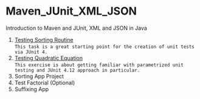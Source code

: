 # Maven_JUnit_XML_JSON
Introduction to Maven and JUnit,  XML and JSON in Java
1. [Testing Sorting Routine](https://github.com/pp8a/Maven_JUnit_XML_JSON/tree/main/test-sorting) </br>```This task is a great starting point for the creation of unit tests via JUnit 4.```
2. [Testing Quadratic Equation](https://github.com/pp8a/Maven_JUnit_XML_JSON/tree/main/test-quadratic-equation) </br>```This exercise is about getting familiar with parametrized unit testing and JUnit 4.12 approach in particular.```
3. Sorting App Project
4. Test Factorial (Optional)
5. Suffixing App
